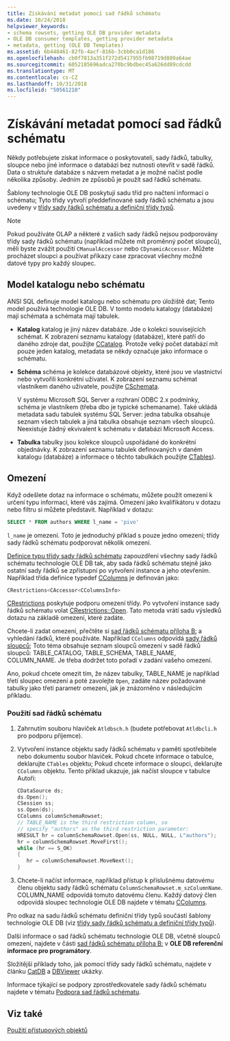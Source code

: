 ```yaml
---
title: Získávání metadat pomocí sad řádků schématu
ms.date: 10/24/2018
helpviewer_keywords:
- schema rowsets, getting OLE DB provider metadata
- OLE DB consumer templates, getting provider metadata
- metadata, getting (OLE DB Templates)
ms.assetid: 6b448461-82fb-4acf-816b-3cbb0ca1d186
ms.openlocfilehash: cb0f7813a351f272d5417955fb98719d889a64ae
ms.sourcegitcommit: 6052185696adca270bc9bdbec45a626dd89cdcdd
ms.translationtype: MT
ms.contentlocale: cs-CZ
ms.lasthandoff: 10/31/2018
ms.locfileid: "50561210"
---
```

# <a name="obtaining-metadata-with-schema-rowsets"></a>Získávání metadat pomocí sad řádků schématu

Někdy potřebujete získat informace o poskytovateli, sady řádků, tabulky, sloupce nebo jiné informace o databázi bez nutnosti otevřít v sadě řádků. Data o struktuře databáze s názvem metadat a je možné načíst podle několika způsoby. Jedním ze způsobů je použít sad řádků schématu.

Šablony technologie OLE DB poskytují sadu tříd pro načtení informací o schématu; Tyto třídy vytvoří předdefinované sady řádků schématu a jsou uvedeny v [třídy sady řádků schématu a definiční třídy typů](../../data/oledb/schema-rowset-classes-and-typedef-classes.md).

> [!NOTE]
> Pokud používáte OLAP a některé z vašich sady řádků nejsou podporovány třídy sady řádků schématu (například můžete mít proměnný počet sloupců), měli byste zvážit použití `CManualAccessor` nebo `CDynamicAccessor`. Můžete procházet sloupci a používat příkazy case zpracovat všechny možné datové typy pro každý sloupec.

## <a name="catalogschema-model"></a>Model katalogu nebo schématu

ANSI SQL definuje model katalogu nebo schématu pro úložiště dat; Tento model používá technologie OLE DB. V tomto modelu katalogy (databáze) mají schémata a schémata mají tabulek.

- **Katalog** katalog je jiný název databáze. Jde o kolekci souvisejících schémat. K zobrazení seznamu katalogy (databáze), které patří do daného zdroje dat, použijte [CCatalog](../../data/oledb/ccatalogs-ccataloginfo.md). Protože velký počet databází mít pouze jeden katalog, metadata se někdy označuje jako informace o schématu.

- **Schéma** schéma je kolekce databázové objekty, které jsou ve vlastnictví nebo vytvořili konkrétní uživatel. K zobrazení seznamu schémat vlastníkem daného uživatele, použijte [CSchemata](../../data/oledb/cschemata-cschematainfo.md).

   V systému Microsoft SQL Server a rozhraní ODBC 2.x podmínky, schéma je vlastníkem (třeba dbo je typické schemaname). Také ukládá metadata sadu tabulek systému SQL Server: jedna tabulka obsahuje seznam všech tabulek a jiná tabulka obsahuje seznam všech sloupců. Neexistuje žádný ekvivalent k schématu v databázi Microsoft Access.

- **Tabulka** tabulky jsou kolekce sloupců uspořádané do konkrétní objednávky. K zobrazení seznamu tabulek definovaných v daném katalogu (databáze) a informace o těchto tabulkách použijte [CTables](../../data/oledb/ctables-ctableinfo.md)).

## <a name="restrictions"></a>Omezení

Když odešlete dotaz na informace o schématu, můžete použít omezení k určení typu informací, které vás zajímá. Omezení jako kvalifikátoru v dotazu nebo filtru si můžete představit. Například v dotazu:

```sql
SELECT * FROM authors WHERE l_name = 'pivo'
```

`l_name` je omezení. Toto je jednoduchý příklad s pouze jedno omezení; třídy sady řádků schématu podporovat několik omezení.

[Definice typu třídy sady řádků schématu](../../data/oledb/schema-rowset-classes-and-typedef-classes.md) zapouzdření všechny sady řádků schématu technologie OLE DB tak, aby sada řádků schématu stejně jako ostatní sady řádků se zpřístupní po vytvoření instance a jeho otevřením. Například třída definice typedef [CColumns](../../data/oledb/ccolumns-ccolumnsinfo.md) je definován jako:

```cpp
CRestrictions<CAccessor<CColumnsInfo>
```

[CRestrictions](../../data/oledb/crestrictions-class.md) poskytuje podporu omezení třídy. Po vytvoření instance sady řádků schématu volat [CRestrictions::Open](../../data/oledb/crestrictions-open.md). Tato metoda vrátí sadu výsledků dotazu na základě omezení, které zadáte.

Chcete-li zadat omezení, přečtěte si [sad řádků schématu příloha B:](/previous-versions/windows/desktop/ms712921) a vyhledání řádků, které používáte. Například `CColumns` odpovídá [sady řádků sloupců](/previous-versions/windows/desktop/ms723052\(v%3dvs.85\)); Toto téma obsahuje seznam sloupců omezení v sadě řádků sloupců: TABLE_CATALOG, TABLE_SCHEMA, TABLE_NAME, COLUMN_NAME. Je třeba dodržet toto pořadí v zadání vašeho omezení.

Ano, pokud chcete omezit tím, že název tabulky, TABLE_NAME je například třetí sloupec omezení a poté zavolejte `Open`, zadáte název požadované tabulky jako třetí parametr omezení, jak je znázorněno v následujícím příkladu.

### <a name="to-use-schema-rowsets"></a>Použití sad řádků schématu

1. Zahrnutím souboru hlaviček `Atldbsch.h` (budete potřebovat `Atldbcli.h` pro podporu příjemce).

1. Vytvoření instance objektu sady řádků schématu v paměti spotřebitele nebo dokumentu soubor hlaviček. Pokud chcete informace o tabulce, deklarujte `CTables` objektu; Pokud chcete informace o sloupci, deklarujte `CColumns` objektu. Tento příklad ukazuje, jak načíst sloupce v tabulce Autoři:

    ```cpp
    CDataSource ds;
    ds.Open();
    CSession ss;
    ss.Open(ds);
    CColumns columnSchemaRowset;
    // TABLE_NAME is the third restriction column, so
    // specify "authors" as the third restriction parameter:
    HRESULT hr = columnSchemaRowset.Open(ss, NULL, NULL, L"authors");
    hr = columnSchemaRowset.MoveFirst();
    while (hr == S_OK)
    {
       hr = columnSchemaRowset.MoveNext();
    }
    ```

1. Chcete-li načíst informace, například přístup k příslušnému datovému členu objektu sady řádků schématu `ColumnSchemaRowset.m_szColumnName`. COLUMN_NAME odpovídá tomuto datovému členu. Každý datový člen odpovídá sloupec technologie OLE DB najdete v tématu [CColumns](../../data/oledb/ccolumns-ccolumnsinfo.md).

Pro odkaz na sadu řádků schématu definiční třídy typů součástí šablony technologie OLE DB (viz [třídy sady řádků schématu a definiční třídy typů](../../data/oledb/schema-rowset-classes-and-typedef-classes.md)).

Další informace o sad řádků schématu technologie OLE DB, včetně sloupců omezení, najdete v části [sad řádků schématu příloha B:](/previous-versions/windows/desktop/ms712921) v **OLE DB referenční informace pro programátory**.

Složitější příklady toho, jak pomocí třídy sady řádků schématu, najdete v článku [CatDB](https://github.com/Microsoft/VCSamples) a [DBViewer](https://github.com/Microsoft/VCSamples) ukázky.

Informace týkající se podpory zprostředkovatele sady řádků schématu najdete v tématu [Podpora sad řádků schématu](../../data/oledb/supporting-schema-rowsets.md).

## <a name="see-also"></a>Viz také

[Použití přístupových objektů](../../data/oledb/using-accessors.md)
